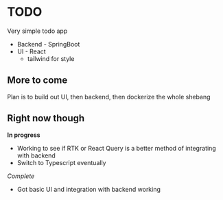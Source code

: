 # TODO

Very simple todo app

- Backend - SpringBoot
- UI - React
  - tailwind for style

## More to come

Plan is to build out UI, then backend, then dockerize the whole shebang

## Right now though

**In progress**

- Working to see if RTK or React Query is a better method of integrating with backend
- Switch to Typescript eventually

_Complete_

- Got basic UI and integration with backend working
